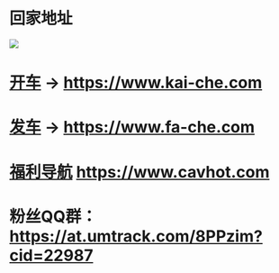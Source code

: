 # 回家地址

<a href="https://www.huijiadizhi.com" target="_blank"><img src="https://raw.githubusercontent.com/huijiadizhi/-/master/button.png"  /></a>


# [开车](https://github.com/kai-che/kaiche) → https://www.kai-che.com 

# [发车](https://github.com/kai-che/fache) → https://www.fa-che.com 

# [福利导航](https://github.com/91porn-pornhub/www.cav.ooo/) https://www.cavhot.com 

# 粉丝QQ群：https://at.umtrack.com/8PPzim?cid=22987
